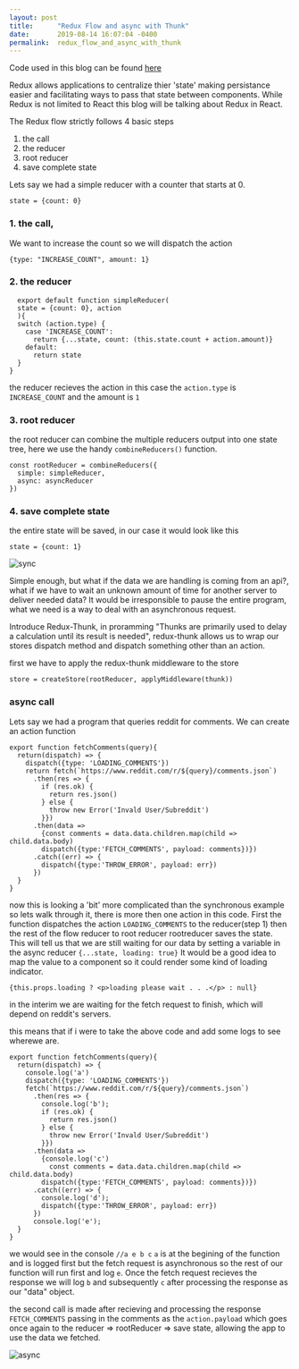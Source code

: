 ```yaml
---
layout: post
title:      "Redux Flow and async with Thunk"
date:       2019-08-14 16:07:04 -0400
permalink:  redux_flow_and_async_with_thunk
---
```


Code used in this blog can be found [here](https://github.com/daschne8/redux-flow-demo.git)

Redux allows applications to centralize thier 'state' making persistance easier and facilitating ways to pass that state between components.  While Redux is not limited to React this blog will be talking about Redux in React.

The Redux flow strictly follows 4 basic steps
1. the call
2. the reducer
3. root reducer
4. save complete state

Lets say we had a simple reducer with a counter that starts at 0.
```
state = {count: 0}
```

### 1. the call,

We want to increase the count so we will dispatch the action 
```
{type: "INCREASE_COUNT", amount: 1}
```

### 2. the reducer


```
  export default function simpleReducer(
  state = {count: 0}, action
  ){
  switch (action.type) {
    case 'INCREASE_COUNT':
      return {...state, count: (this.state.count + action.amount)}
    default:
      return state
  }
}
```

the reducer recieves the action in this case the ```action.type``` is ```INCREASE_COUNT``` and the amount is ```1```

### 3. root reducer

the root reducer can combine the multiple reducers output into one state tree, here we use the handy ```combineReducers()``` function. 

```
const rootReducer = combineReducers({
  simple: simpleReducer,
  async: asyncReducer
})
```

### 4. save complete state

the entire state will be saved, in our case it would look like this
```
state = {count: 1}
```

![sync](https://drive.google.com/open?id=1ThyVReo3rzsx2dpJIB_SF04yKPs-_BJ4)

Simple enough, but what if the data we are handling is coming from an api?, what if we have to wait an unknown amount of time for another server to deliver needed data? It would be irresponsible to pause the entire program, what we need is a way to deal with an asynchronous request.

Introduce Redux-Thunk, in proramming "Thunks are primarily used to delay a calculation until its result is needed", redux-thunk allows us to wrap our stores dispatch method and dispatch something other than an action.

first we have to apply the redux-thunk middleware to the store
```
store = createStore(rootReducer, applyMiddleware(thunk))
```

### async call

Lets say we had a program that queries reddit for comments. We can create an action function


```
export function fetchComments(query){
  return(dispatch) => {
    dispatch({type: 'LOADING_COMMENTS'})
    return fetch(`https://www.reddit.com/r/${query}/comments.json`)
      .then(res => {
        if (res.ok) {
          return res.json()
        } else {
          throw new Error('Invald User/Subreddit')
        }})
      .then(data =>
        {const comments = data.data.children.map(child => child.data.body)
        dispatch({type:'FETCH_COMMENTS', payload: comments})})
      .catch((err) => {
        dispatch({type:'THROW_ERROR', payload: err})
      })
  }
}

```

now this is looking a 'bit' more complicated than the synchronous example so lets walk through it,
there is more then one action in this code.  First the function dispatches the action ```LOADING_COMMENTS``` to the reducer(step 1) then the rest of the flow reducer to root reducer rootreducer saves the state.  This will tell us that we are still waiting for our data by setting a variable in the async reducer ```{...state, loading: true}```
It would be a good idea to map the value to a component so it could render some kind of loading indicator. 
 
 ```
 {this.props.loading ? <p>loading please wait . . .</p> : null}
```
in the interim we are waiting for the fetch request to finish, which will depend on reddit's servers.

this means that if i were to take the above code and add some logs to see wherewe are.

```
export function fetchComments(query){
  return(dispatch) => {
    console.log('a')
    dispatch({type: 'LOADING_COMMENTS'})
    fetch(`https://www.reddit.com/r/${query}/comments.json`)
      .then(res => {
        console.log('b');
        if (res.ok) {
          return res.json()
        } else {
          throw new Error('Invald User/Subreddit')
        }})
      .then(data =>
        {console.log('c')
          const comments = data.data.children.map(child => child.data.body)
        dispatch({type:'FETCH_COMMENTS', payload: comments})})
      .catch((err) => {
        console.log('d');
        dispatch({type:'THROW_ERROR', payload: err})
      })
      console.log('e');
  }
}
```
we would see in the console ```//a e b c```
```a``` is at the begining of the function and is logged first
but the fetch request is asynchronous so the rest of our function will run first and log ```e```.  Once the fetch request recieves the response we will log ```b``` and subsequently ```c``` after processing the response as our "data" object.

the second call is made after recieving and processing the response ```FETCH_COMMENTS``` passing in the comments as the ```action.payload``` which goes once again to the reducer => rootReducer => save state, allowing the app to use the data we fetched.

![async](https://drive.google.com/open?id=16Skls5MtHAIw5WLArFFMJkmvmbgYMUgp)

